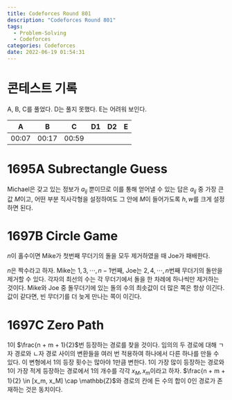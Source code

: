 ```yaml
---
title: Codeforces Round 801
description: "Codeforces Round 801"
tags:
  - Problem-Solving
  - Codeforces
categories: Codeforces
date: 2022-06-19 01:54:31
---
```



# 콘테스트 기록

A, B, C를 풀었다. D는 풀지 못했다. E는 어려워 보인다.

|A|B|C|D1|D2|E|
|:---:|:---:|:---:|:---:|:---:|:---:|
|00:07|00:17|00:59||||

# 1695A Subrectangle Guess

Michael은 갖고 있는 정보가 $a_{ij}$ 뿐이므로 이를 통해 얻어낼 수 있는 답은 $a_{ij}$ 중 가장 큰 값 $M$이고, 어떤 부분 직사각형을 설정하여도 그 안에 $M$이 들어가도록 $h, w$를 크게 설정하면 된다.

# 1697B Circle Game

$n$이 홀수이면 Mike가 첫번째 무더기의 돌을 모두 제거하였을 때 Joe가 패배한다.

$n$은 짝수라고 하자. Mike는 $1, 3, \cdots, n - 1$번째, Joe는 $2, 4, \cdots, n$번째 무더기의 돌만을 제거할 수 있다. 각자의 최선의 수는 각 무더기에서 돌을 한 차례에 하나씩만 제거하는 것이다. Mike와 Joe 중 돌무더기에 있는 돌의 수의 최솟값이 더 많은 쪽은 항상 이긴다. 값이 같다면, 빈 무더기를 더 늦게 만나는 쪽이 이긴다.

# 1697C Zero Path

1이 $\frac{n + m + 1}{2}$번 등장하는 경로를 찾을 것이다. 임의의 두 경로에 대해 ㄱ자 경로와 ㄴ자 경로 사이의 변환들을 여러 번 적용하여 하나에서 다른 하나를 만들 수 있다. 이 변형에서 1의 등장 횟수는 많아야 1만큼 변한다. 1이 가장 많이 등장하는 경로와 1이 가장 적게 등장하는 경로에서 1의 개수를 각각 $x_M, x_m$이라고 하자. $\frac{n + m + 1}{2} \in [x_m, x_M] \cap \mathbb{Z}$와 경로의 칸에 든 수의 합이 0인 경로가 존재하는 것은 동치이다.